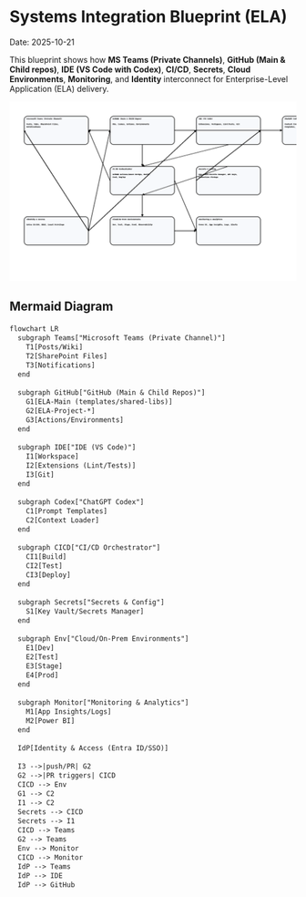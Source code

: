 # Systems Integration Blueprint (ELA)

Date: 2025-10-21

This blueprint shows how **MS Teams (Private Channels)**, **GitHub (Main & Child repos)**, **IDE (VS Code with Codex)**, **CI/CD**, **Secrets**, **Cloud Environments**, **Monitoring**, and **Identity** interconnect for Enterprise-Level Application (ELA) delivery.

![Systems Integration Blueprint](Systems_Integration_Blueprint.png)

## Mermaid Diagram

```mermaid
flowchart LR
  subgraph Teams["Microsoft Teams (Private Channel)"]
    T1[Posts/Wiki]
    T2[SharePoint Files]
    T3[Notifications]
  end

  subgraph GitHub["GitHub (Main & Child Repos)"]
    G1[ELA-Main (templates/shared-libs)]
    G2[ELA-Project-*]
    G3[Actions/Environments]
  end

  subgraph IDE["IDE (VS Code)"]
    I1[Workspace]
    I2[Extensions (Lint/Tests)]
    I3[Git]
  end

  subgraph Codex["ChatGPT Codex"]
    C1[Prompt Templates]
    C2[Context Loader]
  end

  subgraph CICD["CI/CD Orchestrator"]
    CI1[Build]
    CI2[Test]
    CI3[Deploy]
  end

  subgraph Secrets["Secrets & Config"]
    S1[Key Vault/Secrets Manager]
  end

  subgraph Env["Cloud/On-Prem Environments"]
    E1[Dev]
    E2[Test]
    E3[Stage]
    E4[Prod]
  end

  subgraph Monitor["Monitoring & Analytics"]
    M1[App Insights/Logs]
    M2[Power BI]
  end

  IdP[Identity & Access (Entra ID/SSO)]

  I3 -->|push/PR| G2
  G2 -->|PR triggers| CICD
  CICD --> Env
  G1 --> C2
  I1 --> C2
  Secrets --> CICD
  Secrets --> I1
  CICD --> Teams
  G2 --> Teams
  Env --> Monitor
  CICD --> Monitor
  IdP --> Teams
  IdP --> IDE
  IdP --> GitHub
```
